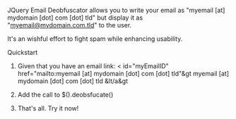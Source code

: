 JQuery Email Deobfuscator allows you to write your email as "myemail [at] mydomain [dot] com [dot] tld" but display it as "myemail@mydomain.com.tld" to the user. 

It's an wishful effort to fight spam while enhancing usability.

Quickstart

1. Given that you have an email link:
	\< id="myEmailID" href="mailto:myemail [at] mydomain [dot] com [dot] tld"&gt myemail [at] mydomain [dot] com [dot] tld &lt/a&gt

2.  Add the call to $().deobsfucate()
	<script type="text/javascript">
		$('#myEmailID').deobsfucate();
	</script>
	
3. That's all. Try it now!